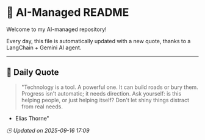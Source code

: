 # 🧠 AI-Managed README

Welcome to my AI-managed repository!

Every day, this file is automatically updated with a new quote, thanks to a LangChain + Gemini AI agent.

---

## 📅 Daily Quote

> "Technology is a tool. A powerful one.
It can build roads or bury them.
Progress isn't automatic; it needs direction.
Ask yourself: is this helping people, or just helping itself?
Don't let shiny things distract from real needs.

- Elias Thorne"

*🕒 Updated on 2025-09-16 17:09*